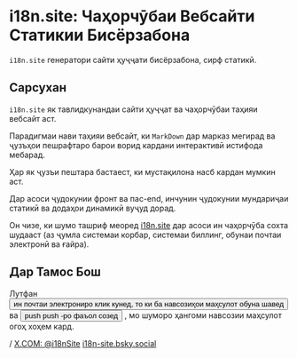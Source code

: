 # i18n.site: Чаҳорчӯбаи Вебсайти Статикии Бисёрзабона

`i18n.site` генератори сайти ҳуҷҷати бисёрзабона, сирф статикӣ.

## Сарсухан

`i18n.site` як тавлидкунандаи сайти ҳуҷҷат ва чаҳорчӯбаи таҳияи вебсайт аст.

Парадигмаи нави таҳияи вебсайт, ки `MarkDown` дар марказ мегирад ва ҷузъҳои пешрафтаро барои ворид кардани интерактивӣ истифода мебарад.

Ҳар як ҷузъи пештара бастаест, ки мустақилона насб кардан мумкин аст.

Дар асоси ҷудокунии фронт ва пас-end, инчунин ҷудокунии мундариҷаи статикӣ ва додаҳои динамикӣ вуҷуд дорад.

Он чизе, ки шумо ташриф меоред [i18n.site](/) дар асоси ин чаҳорчӯба сохта шудааст (аз ҷумла системаи корбар, системаи биллинг, обунаи почтаи электронӣ ва ғайра).

## Дар Тамос Бош

Лутфан <button onclick="mailsub()">ин почтаи электрониро клик кунед, то ки ба навсозиҳои маҳсулот обуна шавед</button> ва <button onclick="webpush()">push push -ро фаъол созед</button> , мо шуморо ҳангоми навсозии маҳсулот огоҳ хоҳем кард.

/ [X.COM: @i18nSite](https://x.com/i18nSite) [i18n-site.bsky.social](https://bsky.app/profile/i18n-site.bsky.social)